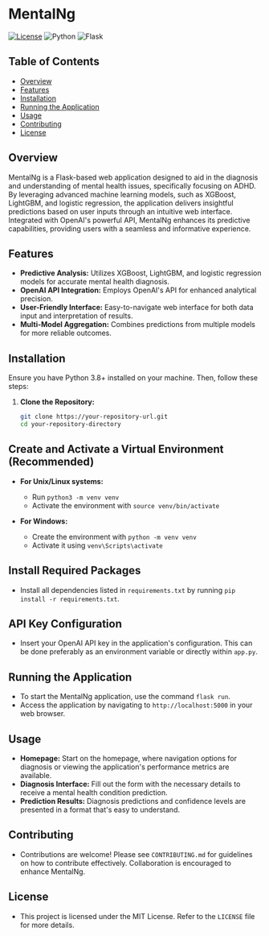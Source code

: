 # MentalNg

[![License](https://img.shields.io/badge/license-MIT-green.svg)](LICENSE)
![Python](https://img.shields.io/badge/python-3.8-blue.svg)
![Flask](https://img.shields.io/badge/flask-2.0.1-blue.svg)

## Table of Contents
- [Overview](#overview)
- [Features](#features)
- [Installation](#installation)
- [Running the Application](#running-the-application)
- [Usage](#usage)
- [Contributing](#contributing)
- [License](#license)

## Overview

MentalNg is a Flask-based web application designed to aid in the diagnosis and understanding of mental health issues, specifically focusing on ADHD. By leveraging advanced machine learning models, such as XGBoost, LightGBM, and logistic regression, the application delivers insightful predictions based on user inputs through an intuitive web interface. Integrated with OpenAI's powerful API, MentalNg enhances its predictive capabilities, providing users with a seamless and informative experience.

## Features

- **Predictive Analysis:** Utilizes XGBoost, LightGBM, and logistic regression models for accurate mental health diagnosis.
- **OpenAI API Integration:** Employs OpenAI's API for enhanced analytical precision.
- **User-Friendly Interface:** Easy-to-navigate web interface for both data input and interpretation of results.
- **Multi-Model Aggregation:** Combines predictions from multiple models for more reliable outcomes.

## Installation

Ensure you have Python 3.8+ installed on your machine. Then, follow these steps:

1. **Clone the Repository:**

   ```bash
   git clone https://your-repository-url.git
   cd your-repository-directory
## Create and Activate a Virtual Environment (Recommended)

- **For Unix/Linux systems:**
  - Run `python3 -m venv venv`
  - Activate the environment with `source venv/bin/activate`

- **For Windows:**
  - Create the environment with `python -m venv venv`
  - Activate it using `venv\Scripts\activate`

## Install Required Packages

- Install all dependencies listed in `requirements.txt` by running `pip install -r requirements.txt`.

## API Key Configuration

- Insert your OpenAI API key in the application's configuration. This can be done preferably as an environment variable or directly within `app.py`.

## Running the Application

- To start the MentalNg application, use the command `flask run`.
- Access the application by navigating to `http://localhost:5000` in your web browser.

## Usage

- **Homepage:** Start on the homepage, where navigation options for diagnosis or viewing the application's performance metrics are available.
- **Diagnosis Interface:** Fill out the form with the necessary details to receive a mental health condition prediction.
- **Prediction Results:** Diagnosis predictions and confidence levels are presented in a format that's easy to understand.

## Contributing

- Contributions are welcome! Please see `CONTRIBUTING.md` for guidelines on how to contribute effectively. Collaboration is encouraged to enhance MentalNg.

## License

- This project is licensed under the MIT License. Refer to the `LICENSE` file for more details.
